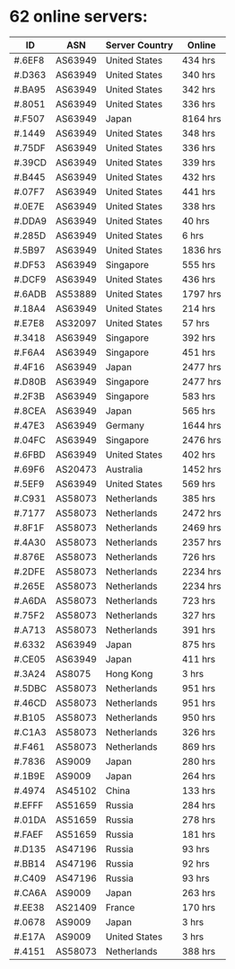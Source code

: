 # 62 online servers:

| ID | ASN | Server Country | Online |
| ------ | ------ | ------ | ------ |
| #.6EF8 | AS63949 | United States | 434 hrs |
| #.D363 | AS63949 | United States | 340 hrs |
| #.BA95 | AS63949 | United States | 342 hrs |
| #.8051 | AS63949 | United States | 336 hrs |
| #.F507 | AS63949 | Japan | 8164 hrs |
| #.1449 | AS63949 | United States | 348 hrs |
| #.75DF | AS63949 | United States | 336 hrs |
| #.39CD | AS63949 | United States | 339 hrs |
| #.B445 | AS63949 | United States | 432 hrs |
| #.07F7 | AS63949 | United States | 441 hrs |
| #.0E7E | AS63949 | United States | 338 hrs |
| #.DDA9 | AS63949 | United States | 40 hrs |
| #.285D | AS63949 | United States | 6 hrs |
| #.5B97 | AS63949 | United States | 1836 hrs |
| #.DF53 | AS63949 | Singapore | 555 hrs |
| #.DCF9 | AS63949 | United States | 436 hrs |
| #.6ADB | AS53889 | United States | 1797 hrs |
| #.18A4 | AS63949 | United States | 214 hrs |
| #.E7E8 | AS32097 | United States | 57 hrs |
| #.3418 | AS63949 | Singapore | 392 hrs |
| #.F6A4 | AS63949 | Singapore | 451 hrs |
| #.4F16 | AS63949 | Japan | 2477 hrs |
| #.D80B | AS63949 | Singapore | 2477 hrs |
| #.2F3B | AS63949 | Singapore | 583 hrs |
| #.8CEA | AS63949 | Japan | 565 hrs |
| #.47E3 | AS63949 | Germany | 1644 hrs |
| #.04FC | AS63949 | Singapore | 2476 hrs |
| #.6FBD | AS63949 | United States | 402 hrs |
| #.69F6 | AS20473 | Australia | 1452 hrs |
| #.5EF9 | AS63949 | United States | 569 hrs |
| #.C931 | AS58073 | Netherlands | 385 hrs |
| #.7177 | AS58073 | Netherlands | 2472 hrs |
| #.8F1F | AS58073 | Netherlands | 2469 hrs |
| #.4A30 | AS58073 | Netherlands | 2357 hrs |
| #.876E | AS58073 | Netherlands | 726 hrs |
| #.2DFE | AS58073 | Netherlands | 2234 hrs |
| #.265E | AS58073 | Netherlands | 2234 hrs |
| #.A6DA | AS58073 | Netherlands | 723 hrs |
| #.75F2 | AS58073 | Netherlands | 327 hrs |
| #.A713 | AS58073 | Netherlands | 391 hrs |
| #.6332 | AS63949 | Japan | 875 hrs |
| #.CE05 | AS63949 | Japan | 411 hrs |
| #.3A24 | AS8075 | Hong Kong | 3 hrs |
| #.5DBC | AS58073 | Netherlands | 951 hrs |
| #.46CD | AS58073 | Netherlands | 951 hrs |
| #.B105 | AS58073 | Netherlands | 950 hrs |
| #.C1A3 | AS58073 | Netherlands | 326 hrs |
| #.F461 | AS58073 | Netherlands | 869 hrs |
| #.7836 | AS9009 | Japan | 280 hrs |
| #.1B9E | AS9009 | Japan | 264 hrs |
| #.4974 | AS45102 | China | 133 hrs |
| #.EFFF | AS51659 | Russia | 284 hrs |
| #.01DA | AS51659 | Russia | 278 hrs |
| #.FAEF | AS51659 | Russia | 181 hrs |
| #.D135 | AS47196 | Russia | 93 hrs |
| #.BB14 | AS47196 | Russia | 92 hrs |
| #.C409 | AS47196 | Russia | 93 hrs |
| #.CA6A | AS9009 | Japan | 263 hrs |
| #.EE38 | AS21409 | France | 170 hrs |
| #.0678 | AS9009 | Japan | 3 hrs |
| #.E17A | AS9009 | United States | 3 hrs |
| #.4151 | AS58073 | Netherlands | 388 hrs |

